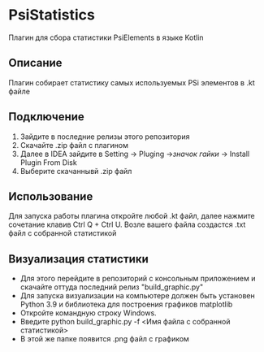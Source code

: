 # PsiStatistics
Плагин для сбора статистики PsiElements в языке Kotlin

## Описание
Плагин собирает статистику самых используемых PSi элементов в .kt файле

## Подключение
1. Зайдите в последние релизы этого репозитория
2. Скачайте .zip файл с плагином
3. Далее в IDEA зайдите в Setting -> Pluging ->*значок гайки* -> Install Plugin From Disk
4. Выберите скачаннывй .zip файл

## Использование
Для запуска работы плагина откройте любой .kt файл, далее нажмите сочетание клавив Ctrl Q + Ctrl U.
Возле вашего файла создастся .txt файл с собранной статистикой

## Визуализация статистики
 - Для этого перейдите в репозиторий с консольным приложением и скачайте оттуда последний релиз "build_graphic.py"
 - Для запуска визуализации на компьютере должен быть установен Python 3.9 и библиотека для построения графиков matplotlib
 - Откройте командную строку Windows. 
 - Введите python build_graphic.py -f <Имя файла с собранной статистикой>
 - В этой же папке появится .png файл с графиком

